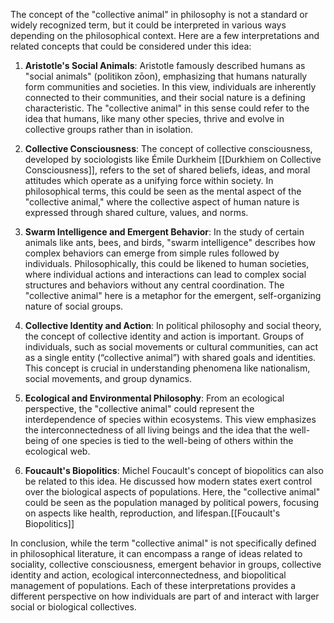 The concept of the "collective animal" in philosophy is not a standard or widely recognized term, but it could be interpreted in various ways depending on the philosophical context. Here are a few interpretations and related concepts that could be considered under this idea:

1. **Aristotle's Social Animals**: Aristotle famously described humans as "social animals" (politikon zōon), emphasizing that humans naturally form communities and societies. In this view, individuals are inherently connected to their communities, and their social nature is a defining characteristic. The "collective animal" in this sense could refer to the idea that humans, like many other species, thrive and evolve in collective groups rather than in isolation.

2. **Collective Consciousness**: The concept of collective consciousness, developed by sociologists like Émile Durkheim [[Durkhiem on Collective Consciousness]], refers to the set of shared beliefs, ideas, and moral attitudes which operate as a unifying force within society. In philosophical terms, this could be seen as the mental aspect of the "collective animal," where the collective aspect of human nature is expressed through shared culture, values, and norms.

3. **Swarm Intelligence and Emergent Behavior**: In the study of certain animals like ants, bees, and birds, "swarm intelligence" describes how complex behaviors can emerge from simple rules followed by individuals. Philosophically, this could be likened to human societies, where individual actions and interactions can lead to complex social structures and behaviors without any central coordination. The "collective animal" here is a metaphor for the emergent, self-organizing nature of social groups.

4. **Collective Identity and Action**: In political philosophy and social theory, the concept of collective identity and action is important. Groups of individuals, such as social movements or cultural communities, can act as a single entity (“collective animal”) with shared goals and identities. This concept is crucial in understanding phenomena like nationalism, social movements, and group dynamics.

5. **Ecological and Environmental Philosophy**: From an ecological perspective, the "collective animal" could represent the interdependence of species within ecosystems. This view emphasizes the interconnectedness of all living beings and the idea that the well-being of one species is tied to the well-being of others within the ecological web.

6. **Foucault's Biopolitics**: Michel Foucault's concept of biopolitics can also be related to this idea. He discussed how modern states exert control over the biological aspects of populations. Here, the "collective animal" could be seen as the population managed by political powers, focusing on aspects like health, reproduction, and lifespan.[[Foucault's Biopolitics]]

In conclusion, while the term "collective animal" is not specifically defined in philosophical literature, it can encompass a range of ideas related to sociality, collective consciousness, emergent behavior in groups, collective identity and action, ecological interconnectedness, and biopolitical management of populations. Each of these interpretations provides a different perspective on how individuals are part of and interact with larger social or biological collectives.